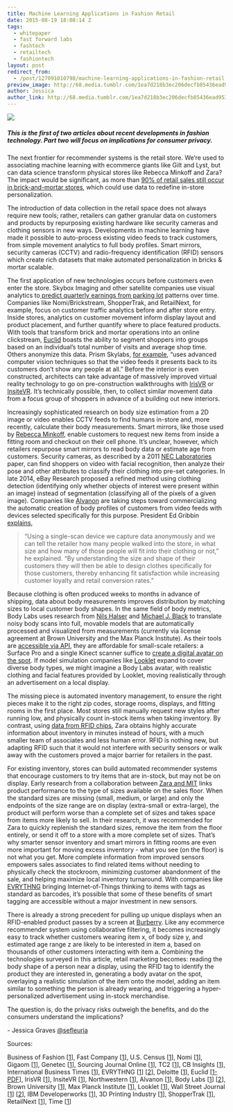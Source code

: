```yaml
---
title: Machine Learning Applications in Fashion Retail
date: 2015-08-19 18:08:14 Z
tags:
  - whitepaper
  - fast forward labs
  - fashtech
  - retailtech
  - fashiontech
layout: post
redirect_from:
  - /post/127091010798/machine-learning-applications-in-fashion-retail
preview_image: http://68.media.tumblr.com/1ea7d218b3ec206decfb85436ead953d/tumblr_inline_ntcf1hms2i1ta78fg_540.jpg
author: Jessica
author_link: http://68.media.tumblr.com/1ea7d218b3ec206decfb85436ead953d/tumblr_inline_ntcf1hms2i1ta78fg_540.jpg
---
```


![](http://68.media.tumblr.com/1ea7d218b3ec206decfb85436ead953d/tumblr_inline_ntcf1hms2i1ta78fg_540.jpg)

##### This is the first of two articles about recent developments in fashion technology. Part two will focus on implications for consumer privacy.

<p>The next frontier for recommender systems is the retail store. We’re used to associating machine learning with ecommerce giants like Gilt and Lyst, but can data science transform physical stores like Rebecca Minkoff and Zara? The impact would be significant, as more than <a href="http://www2.deloitte.com/us/en/pages/about-deloitte/articles/press-releases/digital-influences-in-retail-store-sales.html">90% of retail sales still occur in brick-and-mortar stores</a>, which could use data to redefine in-store personalization.</p><p>The introduction of data collection in the retail space does not always require new tools; rather, retailers can gather granular data on customers and products by repurposing existing hardware like security cameras and clothing sensors in new ways. Developments in machine learning have made it possible to auto-process existing video feeds to track customers, from simple movement analytics to full body profiles. Smart mirrors, security cameras (CCTV) and radio-frequency identification (RFID) sensors which create rich datasets that make automated personalization in bricks &amp; mortar scalable.</p><!-- more --><p>The first application of new technologies occurs before customers even enter the store. Skybox Imaging and other satellite companies use visual analytics to<a href="http://www.ibtimes.com/googles-new-satellites-can-spy-apples-supply-chains-skybox-ceo-says-1603642"> predict quarterly earnings from parking lot</a> patterns over time. Companies like Nomi/Brickstream, ShopperTrak, and RetailNext, for example, focus on customer traffic analytics before and after store entry. Inside stores, analytics on customer movement inform display layout and product placement, and further quantify where to place featured products. With tools that transform brick and mortar operations into an online clickstream, <a href="http://euclidanalytics.com/product/case-studies/high-value_customers.pdf">Euclid</a> boasts the ability to segment shoppers into groups based on an individual’s total number of visits and average shop time. Others anonymize this data. Prism Skylabs, <a href="https://gigaom.com/2014/07/10/with-privacy-concerns-rising-in-retail-prism-skylabs-says-video-analytics-are-the-future/">for example</a>, “uses advanced computer vision techniques so that the video feeds it presents back to its customers don’t show any people at all.” Before the interior is even constructed, architects can take advantage of massively improved virtual reality technology to go on pre-construction walkthroughs with <a href="http://www.irisvr.com/">IrisVR</a> or <a href="https://www.insitevr.com/">InsiteVR</a>. It’s technically possible, then, to collect similar movement data from a focus group of shoppers in advance of a building out new interiors. </p><p>Increasingly sophisticated research on body size estimation from a 2D image or video enables CCTV feeds to find humans in-store and, more recently, calculate their body measurements. Smart mirrors, like those used by <a href="http://www.fastcocreate.com/3041516/master-class/mirror-mirror">Rebecca Minkoff</a>, enable customers to request new items from inside a fitting room and checkout on their cell phone. It’s unclear, however, which retailers repurpose smart mirrors to read body data or estimate age from customers. Security cameras, as described by a 2011 <a href="http://www.ece.northwestern.edu/~mya671/mypapers/ICIP11_Yang_Yu.pdf">NEC Laboratories</a> paper, can find shoppers on video with facial recognition, then analyze their pose and other attributes to classify their clothing into pre-set categories. In late 2014, eBay Research proposed a refined method using clothing detection (identifying only whether objects of interest were present within an image) instead of segmentation (classifying all of the pixels of a given image). Companies like <a href="http://www.alvanon.com/">Alvanon</a> are taking steps toward commercializing the automatic creation of body profiles of customers from video feeds with devices selected specifically for this purpose. President Ed Gribbin <a href="http://www.tc2.com/can-virtual-dressing-rooms-and-sizing-apps-fix-fashions-fit-issues/">explains</a>, </p><blockquote><p>“Using a single-scan device we capture data anonymously and we can tell the retailer how many people walked into the store, in what size and how many of those people will fit into their clothing or not,” he explained. “By understanding the size and shape of their customers they will then be able to design clothes specifically for those customers, thereby enhancing fit satisfaction while increasing customer loyalty and retail conversion rates.” </p></blockquote><p>Because clothing is often produced weeks to months in advance of shipping, data about body measurements improves distribution by matching sizes to local customer body shapes. In the same field of body metrics, Body Labs uses research from <a href="http://mpi-inf-mpg.academia.edu/NilsHasler">Nils Halser</a> and <a href="http://ps.is.tue.mpg.de/person/black#tabs-publications">Michael J. Black</a> to translate noisy body scans into full, movable models that are automatically processed and visualized from measurements (currently via license agreement at Brown University and the Max Planck Institute). As their tools are <a href="http://blog.bodylabs.com/2015/03/03/introducing-bodykit-beta/">accessible via API</a>, they are affordable for small-scale retailers: a Surface Pro and a single Kinect scanner suffice to <a href="http://www.bodylabs.com/products.html">create a digital avatar on the spot</a>. If model simulation companies like <a href="http://www.wsj.com/articles/SB10001424127887323468604578249752619254898">Looklet</a> expand to cover diverse body types, we might imagine a Body Labs avatar, with realistic clothing and facial features provided by Looklet, moving realistically through an advertisement on a local display.  </p><p>The missing piece is automated inventory management, to ensure the right pieces make it to the right zip codes, storage rooms, displays, and fitting rooms in the first place. Most stores still manually request new styles after running low, and physically count in-stock items when taking inventory. By contrast, using <a href="http://www.wsj.com/articles/at-zara-fast-fashion-meets-smarter-inventory-1410884519">data from RFID chips</a>, Zara obtains highly accurate information about inventory in minutes instead of hours, with a much smaller team of associates and less human error. RFID is nothing new, but adapting RFID such that it would not interfere with security sensors or walk away with the customers proved a major barrier for retailers in the past. </p><p>For existing inventory, stores can build automated recommender systems that encourage customers to try items that are in-stock, but may not be on display. Early research from a collaboration between <a href="https://www.ibm.com/developerworks/community/blogs/jfp/entry/zara?lang=en">Zara and MIT</a> links product performance to the type of sizes available on the sales floor. When the standard sizes are missing (small, medium, or large) and only the endpoints of the size range are on display (extra-small or extra-large), the product will perform worse than a complete set of sizes and takes space from items more likely to sell. In their research, it was recommended for Zara to quickly replenish the standard sizes, remove the item from the floor entirely, or send it off to a store with a more complete set of sizes. That’s why smarter sensor inventory and smart mirrors in fitting rooms are even more important for moving excess inventory - what you see (on the floor) is not what you get. More complete information from improved sensors empowers sales associates to find related items without needing to physically check the stockroom, minimizing customer abandonment of the sale, and helping maximize local inventory turnaround. With companies like <a href="https://evrythng.com/technology/">EVRYTHNG</a> bringing Internet-of-Things thinking to items with tags as standard as barcodes, it’s possible that some of these benefits of smart tagging are accessible without a major investment in new sensors. </p><p>There is already a strong precedent for pulling up unique displays when an RFID-enabled product passes by a screen at <a href="http://www.businessoffashion.com/articles/retail-recon/retail-recon-burberrys-bet-on-retail-entertainment">Burberry</a>. Like any ecommerce recommender system using collaborative filtering, it becomes increasingly easy to track whether customers wearing item x, of body size y, and estimated age range z are likely to be interested in item a, based on thousands of other customers interacting with item a. Combining the technologies surveyed in this article, retail marketing becomes: reading the body shape of a person near a display, using the RFID tag to identify the product they are interested in, generating a body avatar on the spot, overlaying a realistic simulation of the item onto the model, adding an item similar to something the person is already wearing, and triggering a hyper-personalized advertisement using in-stock merchandise. </p><p>The question is, do the privacy risks outweigh the benefits, and do the consumers understand the implications? </p><p>- Jessica Graves <a href="https://twitter.com/sefleuria">@sefleuria</a></p><p>Sources: </p><p>Business of Fashion [<a href="http://www.businessoffashion.com/articles/retail-recon/retail-recon-burberrys-bet-on-retail-entertainment">1</a>], Fast Company [<a href="http://www.fastcocreate.com/3041516/master-class/mirror-mirror">1</a>], U.S. Census [<a href="http://www.census.gov/retail/index.html">1</a>], Nomi [<a href="http://www.nomi.com/platform/technology/accuracy/">1</a>], Gigaom [<a href="https://gigaom.com/2014/07/10/with-privacy-concerns-rising-in-retail-prism-skylabs-says-video-analytics-are-the-future/">1</a>], Genetec [<a href="http://www.genetec.com/about-us/news/press-center/press-releases/genetec-and-prism-skylabs-help-retailers-gain-in-store-insights-with-retail-analytics-suite">1</a>], Sourcing Journal Online [<a href="https://sourcingjournalonline.com/can-virtual-dressing-rooms-sizing-apps-fix-fashions-fit-issues-lm/">1</a>], TC2 [<a href="http://www.tc2.com/can-virtual-dressing-rooms-and-sizing-apps-fix-fashions-fit-issues/">1</a>], CB Insights [<a href="https://www.cbinsights.com/company/control4">1</a>], International Business Times [<a href="http://www.ibtimes.com/googles-new-satellites-can-spy-apples-supply-chains-skybox-ceo-says-1603642">1</a>], EVRYTHNG [<a href="https://evrythng.com/technology/active-digital-identities">1</a>] [<a href="https://evrythng.com/technology/">2</a>], Deloitte [<a href="http://www2.deloitte.com/us/en/pages/about-deloitte/articles/press-releases/digital-influences-in-retail-store-sales.html">1</a>], Euclid [<a href="http://euclidanalytics.com/product/case-studies/high-value_customers.pdf">1-PDF</a>], IrisVR [<a href="http://www.irisvr.com/">1</a>], InsiteVR [<a href="https://www.insitevr.com/">1</a>], Northwestern [<a href="http://www.ece.northwestern.edu/~mya671/mypapers/ICIP11_Yang_Yu.pdf">1</a>], Alvanon [<a href="http://www.alvanon.com/">1</a>], Body Labs [<a href="http://blog.bodylabs.com/2015/03/03/introducing-bodykit-beta/">1</a>] [<a href="http://www.bodylabs.com/products.html">2</a>], Brown University [<a href="http://ps.is.tue.mpg.de/person/black#tabs-publications">1</a>], Max Planck Institute [<a href="http://mpi-inf-mpg.academia.edu/NilsHasler">1</a>], Looklet [<a href="https://looklet.com/">1</a>], Wall Street Journal [<a href="http://www.wsj.com/articles/SB10001424127887323468604578249752619254898">1</a>] [<a href="http://www.wsj.com/articles/at-zara-fast-fashion-meets-smarter-inventory-1410884519">2</a>], IBM Developerworks [<a href="https://www.ibm.com/developerworks/community/blogs/jfp/entry/zara?lang=en">1</a>], 3D Printing Industry [<a href="http://3dprintingindustry.com/2015/06/05/body-labs-is-closer-to-offering-full-out-of-body-3d-interaction/">1</a>], ShopperTrak [<a href="http://www.shoppertrak.com/solutions/perimeter-analytics/">1</a>], RetailNext [<a href="http://retailnext.net/products/shopper-activity-maps/">1</a>], Time [<a href="http://time.com/3938488/retail-displays/">1</a>]</p>
